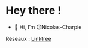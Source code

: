 <h1>Hey there !</h1>

- 👋 Hi, I’m @Nicolas-Charpie

Réseaux : <a href="https://linktr.ee/nicolascharpie">Linktree</a>
